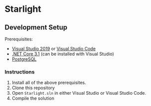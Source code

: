 # Starlight

## Development Setup

Prerequisites:
* [Visual Studio 2019](https://visualstudio.microsoft.com/downloads/) or [Visual Studio Code](https://code.visualstudio.com/)
* [.NET Core 3.1](https://dotnet.microsoft.com/download) (can be installed with Visual Studio)
* [PostgreSQL](https://www.postgresql.org/download/)

### Instructions

1) Install all of the above prerequisites.
2) Clone this repository
3) Open `Starlight.sln` in either Visual Studio or Visual Studio Code.
4) Compile the solution

